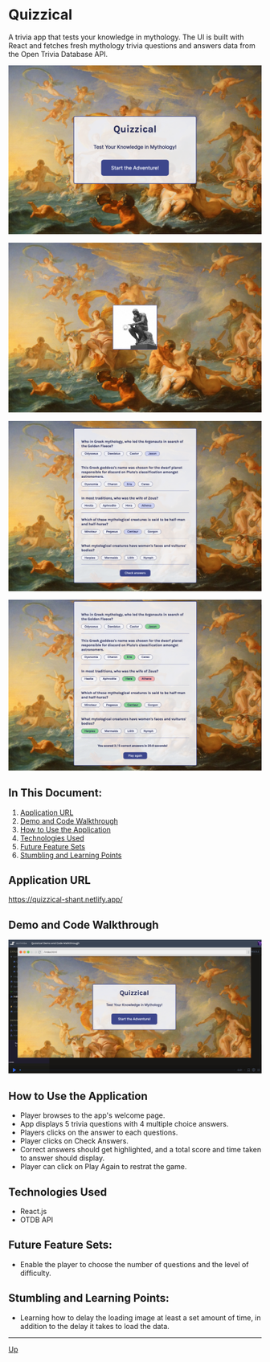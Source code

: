 # Quizzical
A trivia app that tests your knowledge in mythology. The UI is built with React and fetches fresh mythology trivia questions and answers data from the Open Trivia Database API.

![welcome](images/welcome.png "Welcome to Quizzical")

![loading](images/loading.png "Loading")

![questions](images/questions.png "Questions")

![correct answers](images/correct-answers.png "Answers")


## In This Document:
1. [Application URL](#application-url)
2. [Demo and Code Walkthrough](#demo-and-code-walkthrough)
3. [How to Use the Application](#how-to-use-the-application)
4. [Technologies Used](#technologies-used)
5. [Future Feature Sets](#future-feature-sets)
6. [Stumbling and Learning Points](#stumbling-and-learning-points)

## Application URL
https://quizzical-shant.netlify.app/

## Demo and Code Walkthrough
<a href="https://scrimba.com/scrim/co45f42ffa92703ad5b730469" target="_blank"><img src="images/demo.png" alt="demo"></a>

## How to Use the Application
* Player browses to the app's welcome page.
* App displays 5 trivia questions with 4 multiple choice answers.
* Players clicks on the answer to each questions.
* Player clicks on Check Answers.
* Correct answers should get highlighted, and a total score and time taken to answer should display.
* Player can click on Play Again to restrat the game. 

## Technologies Used
* React.js
* OTDB API 

## Future Feature Sets:
* Enable the player to choose the number of questions and the level of difficulty.

## Stumbling and Learning Points:
* Learning how to delay the loading image at least a set amount of time, in addition to the delay it takes to load the data.
  
<hr>

[Up](README.md)

